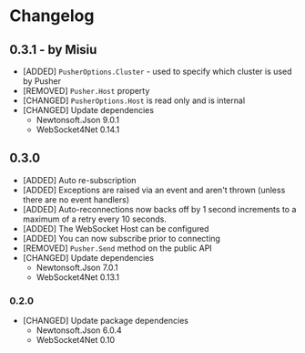# Changelog

## 0.3.1 - by Misiu

* [ADDED] `PusherOptions.Cluster` - used to specify which cluster is used by Pusher
* [REMOVED] `Pusher.Host` property
* [CHANGED] `PusherOptions.Host` is read only and is internal
* [CHANGED] Update dependencies
  * Newtonsoft.Json 9.0.1
  * WebSocket4Net 0.14.1

## 0.3.0

* [ADDED] Auto re-subscription
* [ADDED] Exceptions are raised via an event and aren't thrown (unless there are no event handlers)
* [ADDED] Auto-reconnections now backs off by 1 second increments to a maximum of a retry every 10 seconds.
* [ADDED] The WebSocket Host can be configured
* [ADDED] You can now subscribe prior to connecting
* [REMOVED] `Pusher.Send` method on the public API
* [CHANGED] Update dependencies
  * Newtonsoft.Json 7.0.1
  * WebSocket4Net 0.13.1

### 0.2.0

* [CHANGED] Update package dependencies
  * Newtonsoft.Json 6.0.4
  * WebSocket4Net 0.10